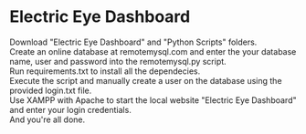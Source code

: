 # Electric Eye Dashboard #
Download "Electric Eye Dashboard" and "Python Scripts" folders. <br/>
Create an online database at remotemysql.com and enter the your database name, user and password into the remotemysql.py script. <br/>
Run requirements.txt to install all the dependecies. <br/>
Execute the script and manually create a user on the database using the provided login.txt file. <br/>
Use XAMPP with Apache to start the local website "Electric Eye Dashboard" and enter your login credentials. <br/>
And you're all done.
